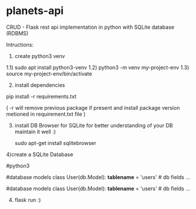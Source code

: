 # planets-api
CRUD - Flask rest api implementation in python with SQLite database (RDBMS)

Intructions:

1) create python3 venv

  1.1) sudo apt install python3-venv
  1.2) python3 -m venv my-project-env
  1.3) source my-project-env/bin/activate
  
2) install dependencies

  pip install -r requirements.txt
  
  ( -r will remove previous package if present and install package version metioned in requirement.txt file )
 
3) install DB Browser for SQLite for better understanding of your DB maintain it well :)
 
      sudo apt-get install sqlitebrowser
  
4)create a SQLite Database

  #python3

  #database models
  class User(db.Model):
      __tablename__ = 'users'
      # db fields ...

  #database models
  class User(db.Model):
      __tablename__ = 'users'
      # db fields ...

4) flask run :)
    
    

  
